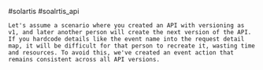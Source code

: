 #solartis #soalrtis_api

	Let's assume a scenario where you created an API with versioning as v1, and later another person will create the next version of the API. If you hardcode details like the event name into the request detail map, it will be difficult for that person to recreate it, wasting time and resources. To avoid this, we've created an event action that remains consistent across all API versions.